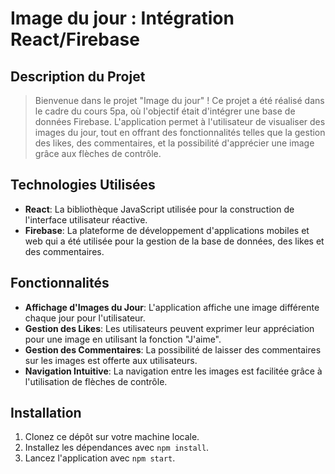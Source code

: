 # Image du jour : Intégration React/Firebase

## Description du Projet

>Bienvenue dans le projet "Image du jour" ! Ce projet a été réalisé dans le cadre du cours 5pa, où l'objectif était d'intégrer une base de données Firebase. L'application permet à l'utilisateur de visualiser des images du jour, tout en offrant des fonctionnalités telles que la gestion des likes, des commentaires, et la possibilité d'apprécier une image grâce aux flèches de contrôle.

## Technologies Utilisées

- **React**: La bibliothèque JavaScript utilisée pour la construction de l'interface utilisateur réactive.
- **Firebase**: La plateforme de développement d'applications mobiles et web qui a été utilisée pour la gestion de la base de données, des likes et des commentaires.

## Fonctionnalités

- **Affichage d'Images du Jour**: L'application affiche une image différente chaque jour pour l'utilisateur.
- **Gestion des Likes**: Les utilisateurs peuvent exprimer leur appréciation pour une image en utilisant la fonction "J'aime".
- **Gestion des Commentaires**: La possibilité de laisser des commentaires sur les images est offerte aux utilisateurs.
- **Navigation Intuitive**: La navigation entre les images est facilitée grâce à l'utilisation de flèches de contrôle.

## Installation

1. Clonez ce dépôt sur votre machine locale.
2. Installez les dépendances avec `npm install`.
3. Lancez l'application avec `npm start`.
